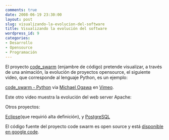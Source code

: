 ```yaml
---
comments: true
date: 2008-06-19 23:30:00
layout: post
slug: visualizando-la-evolucion-del-software
title: Visualizando la evolución del software
wordpress_id: 9
categories:
- Desarrollo
- Opensource
- Programación
---
```


El proyecto [code_swarm](http://vis.cs.ucdavis.edu/~ogawa/codeswarm/) (enjambre de código) pretende visualizar, a través de una animación, la evolución de proyectos opensource, el siguiente video, que corresponde al lenguaje Python, es un ejemplo:

				  
[code_swarm - Python](http://www.vimeo.com/1093745?pg=embed&sec=1093745) via [Michael Ogawa](http://www.vimeo.com/michaelogawa?pg=embed&sec=1093745) en [Vimeo](http://vimeo.com?pg=embed&sec=1093745).

Este otro video muestra la evolución del web server Apache:




				  


  


  


Otros proyectos:

[Eclipse](http://www.vimeo.com/1130828)(que requirió alta definición), y [PostgreSQL](http://www.vimeo.com/1081680)

El código fuente del proyecto code swarm es open source y está [disponible en google code](http://code.google.com/p/codeswarm/).



